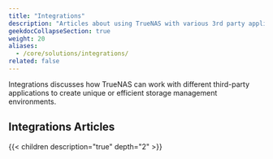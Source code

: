 ```yaml
---
title: "Integrations"
description: "Articles about using TrueNAS with various 3rd party applications."
geekdocCollapseSection: true
weight: 20
aliases:
  - /core/solutions/integrations/
related: false
---
```


Integrations discusses how TrueNAS can work with different third-party applications to create unique or efficient storage management environments.

## Integrations Articles

{{< children description="true" depth="2" >}}
